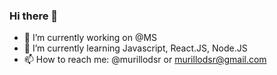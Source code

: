 ### Hi there 👋

- 🔭 I’m currently working on @MS
- 🌱 I’m currently learning Javascript, React.JS, Node.JS
- 📫 How to reach me: @murillodsr or murillodsr@gmail.com



